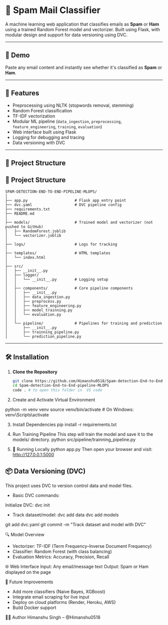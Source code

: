 # 📧 Spam Mail Classifier

A machine learning web application that classifies emails as **Spam** or **Ham** using a trained Random Forest model and vectorizer. Built using Flask, with modular design and support for data versioning using DVC.

---

## 🚀 Demo

Paste any email content and instantly see whether it's classified as **Spam** or **Ham**.

---

## 🧠 Features

- Preprocessing using NLTK (stopwords removal, stemming)
- Random Forest classification
- TF-IDF vectorization
- Modular ML pipeline (`data_ingestion`, `preprocessing`, `feature_engineering`, `training`, `evaluation`)
- Web interface built using Flask
- Logging for debugging and tracing
- Data versioning with DVC

---

## 📁 Project Structure
## 📁 Project Structure

```text
SPAM-DETECTION-END-TO-END-PIPELINE-MLOPS/
│
├── app.py                     # Flask app entry point
├── dvc.yaml                   # DVC pipeline config
├── requirements.txt
├── README.md
│
├── models/                    # Trained model and vectorizer (not pushed to GitHub)
│   ├── RandomForest.joblib
│   └── vectorizer.joblib
│
├── logs/                      # Logs for tracking
│
├── templates/                 # HTML templates
│   └── index.html
│
├── src/
│   ├── __init__.py
│   ├── logger/
│   │   └── __init__.py        # Logging setup
│   │
│   ├── components/            # Core pipeline components
│   │   ├── __init__.py
│   │   ├── data_ingestion.py
│   │   ├── preprocess.py
│   │   ├── feature_engineering.py
│   │   ├── model_trainning.py
│   │   └── evaluation.py
│   │
│   └── pipeline/              # Pipelines for training and prediction
│       ├── __init__.py
│       ├── trainning_pipeline.py
│       └── prediction_pipeline.py

``` 
---

## 🛠️ Installation

1. **Clone the Repository**
   ```bash
   git clone https://github.com/Himanshu0518/Spam-detection-End-to-End-pipeline-MLOPS.git
   cd Spam-detection-End-to-End-pipeline-MLOPS
   code . # to open this folder in  VS code 

2. Create and Activate Virtual Environment

python -m venv venv
source venv/bin/activate   # On Windows: venv\Scripts\activate

3. Install Dependencies
pip install -r requirements.txt

4. Run Training Pipeline
This step will train the model and save it to the models/ directory.
python src/pipeline/trainning_pipeline.py

5. 🧪 Running Locally
python app.py
Then open your browser and visit: http://127.0.0.1:5000

## 📦 Data Versioning (DVC)
This project uses DVC to version control data and model files.

* Basic DVC commands:

Initialize DVC:
dvc init
 
* Track dataset/model:
dvc add data
dvc add models

git add dvc.yaml
git commit -m "Track dataset and model with DVC"


🔍 Model Overview
* Vectorizer: TF-IDF (Term Frequency–Inverse Document Frequency)
* Classifier: Random Forest (with class balancing)
* Evaluation Metrics: Accuracy, Precision, Recall

🌐 Web Interface
Input: Any email/message text
Output: Spam or Ham displayed on the page

📌 Future Improvements
* Add more classifiers (Naive Bayes, XGBoost)
* Integrate email scraping for live input
* Deploy on cloud platforms (Render, Heroku, AWS)
* Build Docker support


👨‍💻 Author
Himanshu Singh – @Himanshu0518